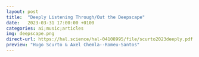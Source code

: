 ```yaml
---
layout: post
title:  "Deeply Listening Through/Out the Deepscape"
date:   2023-03-31 17:00:00 +0100
categories: ai;music;articles
img: deepscape.png
direct-url: https://hal.science/hal-04108995/file/scurto2023deeply.pdf
preview: "Hugo Scurto & Axel Chemla--Romeu-Santos"
---
```


